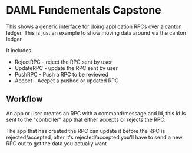 # DAML Fundementals Capstone

This shows a generic interface for doing application RPCs over a canton ledger. This is just an example to show moving data around via the canton ledger.

It includes

- RejectRPC - reject the RPC sent by user
- UpdateRPC - update the RPC sent by user
- PushRPC - Push a RPC to be reviewed
- Accpet - Accpet a pushed or updated RPC

## Workflow

An app or user creates an RPC with a command/message and id, this id is sent to the "controller" app that either accepts or rejects the RPC. 

The app that has created the RPC can update it before the RPC is rejected/accepted, after it's rejected/accepted you'll have to send a new RPC out to get the data you actually want
